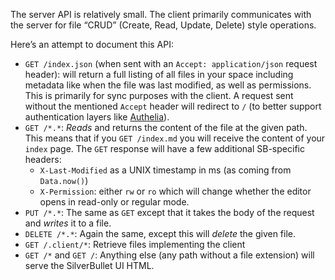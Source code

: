 The server API is relatively small. The client primarily communicates with the server for file “CRUD” (Create, Read, Update, Delete) style operations.

Here’s an attempt to document this API:

* `GET /index.json` (when sent with an `Accept: application/json` request header): will return a full listing of all files in your space including metadata like when the file was last modified, as well as permissions. This is primarily for sync purposes with the client. A request sent without the mentioned `Accept` header will redirect to `/` (to better support authentication layers like [Authelia](https://www.authelia.com/)).
* `GET /*.*`: _Reads_ and returns the content of the file at the given path. This means that if you `GET /index.md` you will receive the content of your `index` page. The `GET` response will have a few additional SB-specific headers:
  * `X-Last-Modified` as a UNIX timestamp in ms (as coming from `Data.now()`)
  * `X-Permission`: either `rw` or `ro` which will change whether the editor opens in read-only or regular mode.
* `PUT /*.*`: The same as `GET` except that it takes the body of the request and _writes_ it to a file.
* `DELETE /*.*`: Again the same, except this will _delete_ the given file.
* `GET /.client/*`: Retrieve files implementing the client
* `GET /*` and `GET /`: Anything else (any path without a file extension) will serve the SilverBullet UI HTML.
